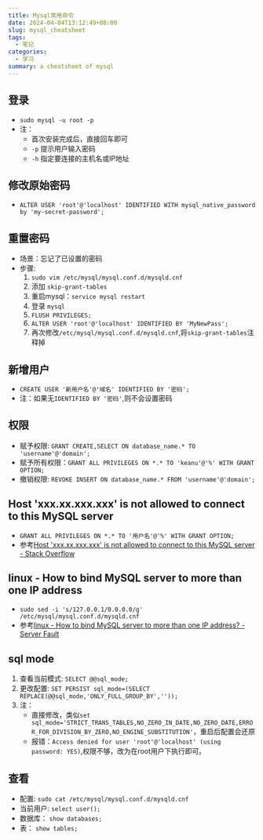 ```yaml
---
title: Mysql常用命令
date: 2024-04-04T13:12:49+08:00
slug: mysql_cheatsheet
tags:
  - 笔记
categories:
  - 学习
summary: a cheatsheet of mysql
---
```


## 登录 
- `sudo mysql -u root -p` 
- 注：
  - 首次安装完成后，直接回车即可
  - `-p` 提示用户输入密码
  - `-h` 指定要连接的主机名或IP地址

## 修改原始密码
- `ALTER USER 'root'@'localhost' IDENTIFIED WITH mysql_native_password by 'my-secret-password';`

## 重置密码
- 场景：忘记了已设置的密码
- 步骤:
  1. `sudo vim /etc/mysql/mysql.conf.d/mysqld.cnf`
  2. 添加 `skip-grant-tables`
  3. 重启mysql：`service mysql restart`
  4. 登录 `mysql`
  5. `FLUSH PRIVILEGES;`
  6. `ALTER USER 'root'@'localhost' IDENTIFIED BY 'MyNewPass';`
  7. 再次修改`/etc/mysql/mysql.conf.d/mysqld.cnf`,将`skip-grant-tables`注释掉

## 新增用户
- `CREATE USER '新用户名'@'域名' IDENTIFIED BY '密码';`
- 注：如果无`IDENTIFIED BY '密码'`,则不会设置密码

## 权限
- 赋予权限: `GRANT CREATE,SELECT ON database_name.* TO 'username'@'domain';`
- 赋予所有权限：`GRANT ALL PRIVILEGES ON *.* TO 'keanu'@'%' WITH GRANT OPTION;`
- 撤销权限: `REVOKE INSERT ON database_name.* FROM 'username'@'domain';`

## Host 'xxx.xx.xxx.xxx' is not allowed to connect to this MySQL server 
- `GRANT ALL PRIVILEGES ON *.* TO '用户名'@'%' WITH GRANT OPTION;`
- 参考[Host 'xxx.xx.xxx.xxx' is not allowed to connect to this MySQL server - Stack Overflow](https://stackoverflow.com/questions/1559955/host-xxx-xx-xxx-xxx-is-not-allowed-to-connect-to-this-mysql-server)

## linux - How to bind MySQL server to more than one IP address
- `sudo sed -i 's/127.0.0.1/0.0.0.0/g' /etc/mysql/mysql.conf.d/mysqld.cnf`
- 参考[linux - How to bind MySQL server to more than one IP address? - Server Fault](https://serverfault.com/questions/139323/how-to-bind-mysql-server-to-more-than-one-ip-address/139324#139324)

## sql mode
1. 查看当前模式: `SELECT @@sql_mode;`
2. 更改配置: `SET PERSIST sql_mode=(SELECT REPLACE(@@sql_mode,'ONLY_FULL_GROUP_BY',''));`
3. 注：
   - 直接修改，类似`set sql_mode='STRICT_TRANS_TABLES,NO_ZERO_IN_DATE,NO_ZERO_DATE,ERROR_FOR_DIVISION_BY_ZERO,NO_ENGINE_SUBSTITUTION'`，重启后配置会还原
   - 报错：`Access denied for user 'root'@'localhost' (using password: YES)`,权限不够，改为在root用户下执行即可。

## 查看
- 配置: `sudo cat /etc/mysql/mysql.conf.d/mysqld.cnf`
- 当前用户: `select user();`
- 数据库： `show databases;`
- 表： `show tables;`
